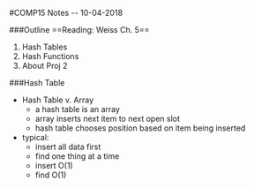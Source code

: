 #COMP15 Notes -- 10-04-2018

###Outline
==Reading: Weiss Ch. 5==
1. Hash Tables
2. Hash Functions
3. About Proj 2

###Hash Table
- Hash Table v. Array
	- a hash table is an array
	- array inserts next item to next open slot
	- hash table chooses position based on item being inserted
- typical:
	- insert all data first
	- find one thing at a time
	- insert O(1)
	- find O(1)
	